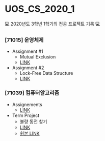 # UOS_CS_2020_1
💻 2020년도 3학년 1학기의 전공 프로젝트 기록 💻

### [71015] 운영체제
- Assignment #1
  - Mutual Exclusion
  - [LINK]()
- Assignment #2
  - Lock-Free Data Structure
  - [LINK]()
  
### [71039] 컴퓨터알고리즘
- Assignements
  - [LINK]()
- Term Project
  - 불량 동전 찾기
  - [LINK](https://github.com/seungri0826/2020_3_1_AL)
  - [원본 LINK](https://github.com/alssel2525/Algorithm_TermProject)
